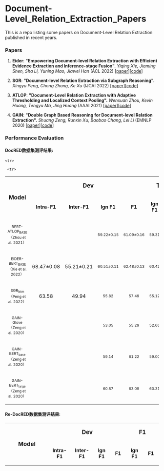 # Document-Level_Relation_Extraction_Papers
This is a repo listing some papers on Document-Level Relation Extraction published in recent years.

### Papers
1. **Eider**: **"Empowering Document-level Relation Extraction with Efficient Evidence Extraction and Inference-stage Fusion".**
*Yiqing Xie, Jiaming Shen, Sha Li, Yuning Mao, Jiawei Han* (ACL 2022)  \[[paper](https://arxiv.org/pdf/2106.08657v2.pdf)\]\[[code](https://github.com/veronicium/eider)\]

1. **SGR**: **"Document-level Relation Extraction via Subgraph Reasoning".**
*Xingyu Peng, Chong Zhang, Ke Xu* (IJCAI 2022)  \[[paper](https://www.ijcai.org/proceedings/2022/0601.pdf)\]\[[code](https://github.com/Crysta1ovo/SGR)\]

1. **ATLOP**: **"Document-Level Relation Extraction with Adaptive Thresholding and Localized Context Pooling".**
*Wenxuan Zhou, Kevin Huang, Tengyu Ma, Jing Huang* (AAAI 2021)  \[[paper](https://arxiv.org/pdf/2010.11304.pdf)\]\[[code](https://github.com/wzhouad/ATLOP)\]

1. **GAIN**: **"Double Graph Based Reasoning for Document-level Relation Extraction".**
*Shuang Zeng, Runxin Xu, Baobao Chang,  Lei Li* (EMNLP 2020)  \[[paper](https://arxiv.org/pdf/2009.13752.pdf)\]\[[code](https://github.com/PKUnlp-icler/GAIN)\]

### Performance Evaluation

<h4>DocRED数据集测评结果:</h4>
<table width=1000px>

 <tr>
  <td width=400 rowspan=2>
  <p align=center style='text-align:center'><b><span lang=EN-US style='font-size:14.0pt'>Model</span></b></p>
  </td>

  <td width=400 colspan=4>
  <p align=center style='text-align:center'><b><span lang=EN-US style='font-size:14.0pt'>Dev</span></b></p>
  </td>

  <td width=200 colspan=2>
  <p align=center style='text-align:center'><b><span lang=EN-US style='font-size:14.0pt'>Test</span></b></p>
  </td>
 </tr>

 <tr>
  <td width=100 >
  <p  align=center style='text-align:center'><b><span lang=EN-US>Intra-F1</span></b></p>
  </td>
  <td width=100>
  <p  align=center style='text-align:center'><b><span lang=EN-US>Inter-F1</span></b></p>
  </td>
  <td width=100>
  <p align=center style='text-align:center'><b><span lang=EN-US>lgn F1</span></b></p>
  </td>
  <td width=100>
  <p align=center style='text-align:center'><b><span lang=EN-US>F1</span></b></p>
  </td>
  <td width=100>
  <p align=center style='text-align:center'><b><span lang=EN-US>lgn F1</span></b></p>
  </td>
  <td width=100>
  <p align=center style='text-align:center'><b><span lang=EN-US>F1</span></b></p>
  </td>
 </tr>

  <tr>
  <td width=400 align=center style='text-align:center'>
  <p ><span lang=EN-US style='font-size:9.0pt'>BERT-ATLOP<sub>BASE</sub></span><span style='font-size:9.0pt'>（<span lang=EN-US>Zhou et al. 2021</span>）</span></p>
  </td>
  <td width=100>
  <p align=center style='text-align:center'><span lang=EN-US></span></p>
  </td>
  <td width=100>
  <p align=center style='text-align:center'><span lang=EN-US></span></p>
  </td>
  <td width=100>
  <p align=center style='text-align:center'><span lang=EN-US style='font-size:9.0pt'>59.22±0.15</span></p>
  </td>
  <td width=100>
  <p class=MsoNormal align=center style='text-align:center'><span lang=EN-US style='font-size:9.0pt'>61.09±0.16</span></p>
  </td>
  <td width=100>
  <p align=center style='text-align:center'><span lang=EN-US style='font-size:9.0pt'>59.31</span></p>
  </td>
  <td width=100>
  <p align=center style='text-align:center'><span lang=EN-US style='font-size:9.0pt'>61.30</span></p>
  </td>
 </tr>
 <tr>
  <td width=400 align=center style='text-align:center'>
  <p ><span lang=EN-US style='font-size:9.0pt'>EIDER-BERT<sub>BASE</sub></span><span style='font-size:9.0pt'>（<span lang=EN-US>Xie et al. 2022</span>）</span></p>
  </td>
  <td width=100>
  <p align=center style='text-align:center'><span lang=EN-US>68.47±0.08</span></p>
  </td>
  <td width=100>
  <p align=center style='text-align:center'><span lang=EN-US>55.21±0.21</span></p>
  </td>
  <td width=100>
  <p align=center style='text-align:center'><span lang=EN-US style='font-size:9.0pt'>60.51±0.11</span></p>
  </td>
  <td width=100>
  <p class=MsoNormal align=center style='text-align:center'><span lang=EN-US style='font-size:9.0pt'>62.48±0.13</span></p>
  </td>
  <td width=100>
  <p align=center style='text-align:center'><span lang=EN-US style='font-size:9.0pt'>60.42</span></p>
  </td>
  <td width=100>
  <p align=center style='text-align:center'><span lang=EN-US style='font-size:9.0pt'>62.47</span></p>
  </td>
 </tr>
 
  <tr>
  <td width=400 align=center style='text-align:center'>
  <p ><span lang=EN-US style='font-size:9.0pt'>SGR<sub>lstm</sub></span><span style='font-size:9.0pt'>（<span lang=EN-US>Peng et al. 2022</span>）</span></p>
  </td>
  <td width=100>
  <p align=center style='text-align:center'><span lang=EN-US>63.58</span></p>
  </td>
  <td width=100>
  <p align=center style='text-align:center'><span lang=EN-US>49.94</span></p>
  </td>
  <td width=100>
  <p align=center style='text-align:center'><span lang=EN-US style='font-size:9.0pt'>55.82</span></p>
  </td>
  <td width=100>
  <p class=MsoNormal align=center style='text-align:center'><span lang=EN-US style='font-size:9.0pt'>57.49</span></p>
  </td>
  <td width=100>
  <p align=center style='text-align:center'><span lang=EN-US style='font-size:9.0pt'>55.12</span></p>
  </td>
  <td width=100>
  <p align=center style='text-align:center'><span lang=EN-US style='font-size:9.0pt'>57.15</span></p>
  </td>
 </tr>
 
   <tr>
  <td width=400 align=center style='text-align:center'>
  <p ><span lang=EN-US style='font-size:9.0pt'>GAIN-Glove<sub></sub></span><span style='font-size:9.0pt'>（<span lang=EN-US>Zeng et al. 2020</span>）</span></p>
  </td>
  <td width=100>
  <p align=center style='text-align:center'><span lang=EN-US></span></p>
  </td>
  <td width=100>
  <p align=center style='text-align:center'><span lang=EN-US></span></p>
  </td>
  <td width=100>
  <p align=center style='text-align:center'><span lang=EN-US style='font-size:9.0pt'>53.05</span></p>
  </td>
  <td width=100>
  <p class=MsoNormal align=center style='text-align:center'><span lang=EN-US style='font-size:9.0pt'>55.29</span></p>
  </td>
  <td width=100>
  <p align=center style='text-align:center'><span lang=EN-US style='font-size:9.0pt'>52.66</span></p>
  </td>
  <td width=100>
  <p align=center style='text-align:center'><span lang=EN-US style='font-size:9.0pt'>55.08</span></p>
  </td>
 </tr>
 
    <tr>
  <td width=400 align=center style='text-align:center'>
  <p ><span lang=EN-US style='font-size:9.0pt'>GAIN-BERT<sub>base</sub></span><span style='font-size:9.0pt'>（<span lang=EN-US>Zeng et al. 2020</span>）</span></p>
  </td>
  <td width=100>
  <p align=center style='text-align:center'><span lang=EN-US></span></p>
  </td>
  <td width=100>
  <p align=center style='text-align:center'><span lang=EN-US></span></p>
  </td>
  <td width=100>
  <p align=center style='text-align:center'><span lang=EN-US style='font-size:9.0pt'>59.14</span></p>
  </td>
  <td width=100>
  <p class=MsoNormal align=center style='text-align:center'><span lang=EN-US style='font-size:9.0pt'>61.22</span></p>
  </td>
  <td width=100>
  <p align=center style='text-align:center'><span lang=EN-US style='font-size:9.0pt'>59.00</span></p>
  </td>
  <td width=100>
  <p align=center style='text-align:center'><span lang=EN-US style='font-size:9.0pt'>61.24</span></p>
  </td>
 </tr>
 
     <tr>
  <td width=400 align=center style='text-align:center'>
  <p ><span lang=EN-US style='font-size:9.0pt'>GAIN-BERT<sub>large</sub></span><span style='font-size:9.0pt'>（<span lang=EN-US>Zeng et al. 2020</span>）</span></p>
  </td>
  <td width=100>
  <p align=center style='text-align:center'><span lang=EN-US></span></p>
  </td>
  <td width=100>
  <p align=center style='text-align:center'><span lang=EN-US></span></p>
  </td>
  <td width=100>
  <p align=center style='text-align:center'><span lang=EN-US style='font-size:9.0pt'>60.87</span></p>
  </td>
  <td width=100>
  <p class=MsoNormal align=center style='text-align:center'><span lang=EN-US style='font-size:9.0pt'>63.09</span></p>
  </td>
  <td width=100>
  <p align=center style='text-align:center'><span lang=EN-US style='font-size:9.0pt'>60.31</span></p>
  </td>
  <td width=100>
  <p align=center style='text-align:center'><span lang=EN-US style='font-size:9.0pt'>62.76</span></p>
  </td>
 </tr>

</table>

<h4>Re-DocRED数据集测评结果:</h4>
<table width=1000px>

 <tr>
  <td width=400 rowspan=2>
  <p align=center style='text-align:center'><b><span lang=EN-US style='font-size:14.0pt'>Model</span></b></p>
  </td>

  <td width=400 colspan=4>
  <p align=center style='text-align:center'><b><span lang=EN-US style='font-size:14.0pt'>Dev</span></b></p>
  </td>

  <td width=200 colspan=2>
  <p align=center style='text-align:center'><b><span lang=EN-US style='font-size:14.0pt'>F1</span></b></p>
  </td>
 </tr>

 <tr>
  <td width=100 >
  <p  align=center style='text-align:center'><b><span lang=EN-US>Intra-F1</span></b></p>
  </td>
  <td width=100>
  <p  align=center style='text-align:center'><b><span lang=EN-US>Inter-F1</span></b></p>
  </td>
  <td width=100>
  <p align=center style='text-align:center'><b><span lang=EN-US>lgn F1</span></b></p>
  </td>
  <td width=100>
  <p align=center style='text-align:center'><b><span lang=EN-US>F1</span></b></p>
  </td>
  <td width=100>
  <p align=center style='text-align:center'><b><span lang=EN-US>lgn F1</span></b></p>
  </td>
  <td width=100>
  <p align=center style='text-align:center'><b><span lang=EN-US>F1</span></b></p>
  </td>
 </tr>

</table>


